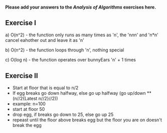 #### Please add your answers to the ***Analysis of  Algorithms*** exercises here.

## Exercise I

a) O(n^2) - the function only runs as many times as 'n', the 'n*n*n' and 'n*n' cancel eahother out and leave it as 'n'

b) O(n^2) - the function loops through 'n', nothing special 

c) O(log n) - the function operates over bunnyEars 'n' + 1 times

## Exercise II

- Start at floor that is equal to n/2
- If egg breaks go down halfway, else go up halfway (go up/down **(n//2{Latest n//2}//2))
- example: n=100
- start at floor 50
- drop egg, if breaks go down to 25, else go up 25
- repeast until the floor above breaks egg but the floor you are on doesn't break the egg
